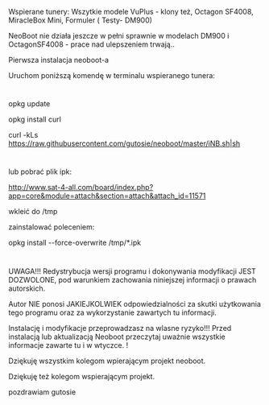 


Wspierane tunery: Wszytkie modele VuPlus - klony też, Octagon SF4008, MiracleBox Mini, Formuler ( Testy- DM900)

NeoBoot nie działa jeszcze w pełni sprawnie w  modelach DM900 i OctagonSF4008 - prace nad ulepszeniem trwają..

Pierwsza instalacja neoboot-a

Uruchom poniższą komendę w terminalu wspieranego tunera:
#

opkg update 

opkg install curl 

curl -kLs https://raw.githubusercontent.com/gutosie/neoboot/master/iNB.sh|sh



#

lub pobrać plik ipk: 

http://www.sat-4-all.com/board/index.php?app=core&module=attach&section=attach&attach_id=11571

wkleić do /tmp

zainstalować poleceniem:

opkg install --force-overwrite /tmp/*.ipk

#
UWAGA!!! 
 Redystrybucja wersji programu i dokonywania modyfikacji JEST DOZWOLONE, pod warunkiem zachowania niniejszej informacji o prawach autorskich. 

Autor NIE ponosi JAKIEJKOLWIEK odpowiedzialności za skutki użytkowania tego programu oraz za wykorzystanie zawartych tu informacji.

Instalację i modyfikacje przeprowadzasz na wlasne ryzyko!!! Przed instalacją lub aktualizacją Neoboot przeczytaj uważnie wszystkie informacje zawarte tu i w wtyczce. !

Dziękuję wszystkim kolegom wpierającym projekt neoboot.

Dziękuję też kolegom wspierającym projekt.

pozdrawiam gutosie




